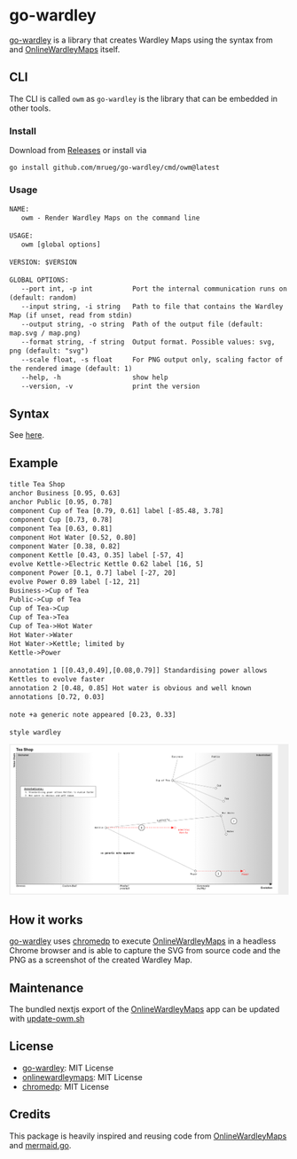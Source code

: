 # go-wardley 

[go-wardley][] is a library that creates Wardley Maps using the syntax from and [OnlineWardleyMaps][] itself.

## CLI

The CLI is called `owm` as `go-wardley` is the library that can be embedded in other tools.

### Install

Download from [Releases](https://github.com/mrueg/go-wardley/releases) or install via

```shell
go install github.com/mrueg/go-wardley/cmd/owm@latest
```

### Usage

```shell
NAME:
   owm - Render Wardley Maps on the command line

USAGE:
   owm [global options]

VERSION: $VERSION

GLOBAL OPTIONS:
   --port int, -p int          Port the internal communication runs on (default: random)
   --input string, -i string   Path to file that contains the Wardley Map (if unset, read from stdin)
   --output string, -o string  Path of the output file (default: map.svg / map.png)
   --format string, -f string  Output format. Possible values: svg, png (default: "svg")
   --scale float, -s float     For PNG output only, scaling factor of the rendered image (default: 1)
   --help, -h                  show help
   --version, -v               print the version
```

## Syntax

See [here](REFERENCE.md).

## Example

```wardleymap
title Tea Shop
anchor Business [0.95, 0.63]
anchor Public [0.95, 0.78]
component Cup of Tea [0.79, 0.61] label [-85.48, 3.78]
component Cup [0.73, 0.78]
component Tea [0.63, 0.81]
component Hot Water [0.52, 0.80]
component Water [0.38, 0.82]
component Kettle [0.43, 0.35] label [-57, 4]
evolve Kettle->Electric Kettle 0.62 label [16, 5]
component Power [0.1, 0.7] label [-27, 20]
evolve Power 0.89 label [-12, 21]
Business->Cup of Tea
Public->Cup of Tea
Cup of Tea->Cup
Cup of Tea->Tea
Cup of Tea->Hot Water
Hot Water->Water
Hot Water->Kettle; limited by
Kettle->Power

annotation 1 [[0.43,0.49],[0.08,0.79]] Standardising power allows Kettles to evolve faster
annotation 2 [0.48, 0.85] Hot water is obvious and well known
annotations [0.72, 0.03]

note +a generic note appeared [0.23, 0.33]

style wardley
```

![Rendered output](wardley/assets/map.png)


## How it works

[go-wardley]() uses [chromedp][] to execute [OnlineWardleyMaps][] in a headless Chrome browser and is able to capture the SVG from source code and the PNG as a screenshot of the created Wardley Map.


## Maintenance 

The bundled nextjs export of the [OnlineWardleyMaps][] app can be updated with [update-owm.sh](scripts/update-owm.sh)

## License

- [go-wardley][]: MIT License
- [onlinewardleymaps][]: MIT License
- [chromedp][]: MIT License
 
## Credits

This package is heavily inspired and reusing code from [OnlineWardleyMaps][] and [mermaid.go](https://github.com/dreampuf/mermaid.go).

[go-wardley]: https://github.com/mrueg/go-wardley
[onlinewardleymaps]: https://github.com/damonsk/onlinewardleymaps
[chromedp]: https://github.com/chromedp/chromedp

